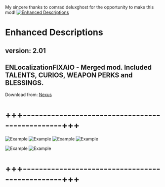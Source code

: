 My sincere thanks to comrad deluxghost for the opportunity to make this mod!
[![Enhanced Descriptions](https://staticdelivery.nexusmods.com/mods/4943/images/headers/210_1703189302.jpg)](https://www.nexusmods.com/warhammer40kdarktide/mods/210)

# Enhanced Descriptions
## version: 2.01
## ENLocalizationFIXAIO - Merged mod. Included TALENTS, CURIOS, WEAPON PERKS and BLESSINGS.

Download from: [Nexus](https://www.nexusmods.com/warhammer40kdarktide/mods/210)
# +++------------------------------------------------+++
![Example](https://staticdelivery.nexusmods.com/mods/4943/images/thumbnails/210/210-1730378286-1772147929.png)
![Example](https://staticdelivery.nexusmods.com/mods/4943/images/thumbnails/210/210-1730378278-971187626.png)
![Example](https://staticdelivery.nexusmods.com/mods/4943/images/thumbnails/210/210-1730378291-1161133628.png)
![Example](https://staticdelivery.nexusmods.com/mods/4943/images/thumbnails/210/210-1730378293-1914590128.png)

![Example](https://staticdelivery.nexusmods.com/mods/4943/images/thumbnails/210/210-1730414930-966796210.png)
![Example](https://staticdelivery.nexusmods.com/mods/4943/images/thumbnails/210/210-1730414930-1866498807.png)
# +++------------------------------------------------+++
